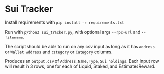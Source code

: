 # Sui Tracker

Install requirements with `pip install -r requirements.txt`

Run with `python3 sui_tracker.py`, with optional args `--rpc-url` and `--filename`.

The script should be able to run on any csv input as long as it has `address` or `Wallet Address` and `category` or `Category` columns.

Produces an `output.csv` of `Address,Name,Type,Sui holdings`. Each input row will result in 3 rows, one for each of Liquid, Staked, and EstimatedReward.
